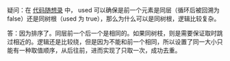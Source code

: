 疑问：在 [代码随想录](https://programmercarl.com/0047.%E5%85%A8%E6%8E%92%E5%88%97II.html#%E6%8B%93%E5%B1%95) 中，
used 可以确保是前一个元素是同层（循环后被回溯为 false）还是同树根（used 为 true），那么为什么可以是同树根，逻辑比较复杂。

答：因为排序了。同层前一个后一个是相同的。如果同树枝，则是需要保证取时跳过相近的。逻辑还是比较绕，但是因为不能和前一个相同，所以设置了同一大小只能有一种取值顺序，从后往前，进而实现了只取一次，成功去重。
